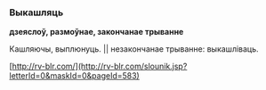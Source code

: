 ### Выкашляць
**дзеяслоў, размоўнае, закончанае трыванне**

Кашляючы, выплюнуць. || незакончанае трыванне: выкашліваць.

<a rel="author">[http://rv-blr.com/](http://rv-blr.com/slounik.jsp?letterId=0&maskId=0&pageId=583)</a>
